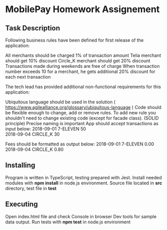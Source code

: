 <h1>MobilePay Homework Assignement</h1>

<h2>Task Description</h2>

<p>Following business rules have been defined for first release of the application:

All merchants should be charged 1% of transaction amount
Telia merchant should get 10% discount
Circle_K merchant should get 20% discount
Transactions made during weekends are free of charge
When transaction number exceeds 10 for a merchant, he gets additional 20% discount for each next transaction
 
The tech lead has provided additional non-functional requirements for this application:

Ubiquitous language should be used in the solution ( https://www.agilealliance.org/glossary/ubiquitous-language )
Code should be flexible enough to change, add or remove rules.
To add new rule you shouldn't need to change existing code (except for facade class). (SOLID principle)
Precise naming is important
App should accept transactions as input below: 
        2018-09-01 7-ELEVEN 50                                                                                    
        2018-09-04 CIRCLE_K 30                                                                                    

Fees should be formatted as output below:
        2018-09-01 7-ELEVEN 0.00
        2018-09-04 CIRCLE_K 0.80</p>
        
<h2>Installing</h2>
        
<p>Program is written in TypeScript, testing prepared with Jest. Install needed modules with <strong>npm install</strong> in node.js environment. Source file located in <strong>src</strong> directory, test file in <strong>test</strong> </p>
        
<h2>Executing</h2>
        
<p>Open index.html file and check Console in browser Dev tools for sample data output. Run tests with  <strong>npm test</strong> in node.js environment <p>
        
        

